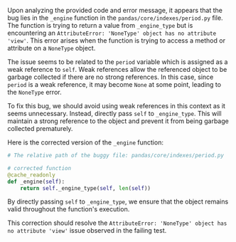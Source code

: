 Upon analyzing the provided code and error message, it appears that the bug lies in the `_engine` function in the `pandas/core/indexes/period.py` file. The function is trying to return a value from `_engine_type` but is encountering an `AttributeError: 'NoneType' object has no attribute 'view'`. This error arises when the function is trying to access a method or attribute on a `NoneType` object.

The issue seems to be related to the `period` variable which is assigned as a weak reference to `self`. Weak references allow the referenced object to be garbage collected if there are no strong references. In this case, since `period` is a weak reference, it may become `None` at some point, leading to the `NoneType` error.

To fix this bug, we should avoid using weak references in this context as it seems unnecessary. Instead, directly pass `self` to `_engine_type`. This will maintain a strong reference to the object and prevent it from being garbage collected prematurely.

Here is the corrected version of the `_engine` function:

```python
# The relative path of the buggy file: pandas/core/indexes/period.py

# corrected function
@cache_readonly
def _engine(self):
    return self._engine_type(self, len(self))
```

By directly passing `self` to `_engine_type`, we ensure that the object remains valid throughout the function's execution.

This correction should resolve the `AttributeError: 'NoneType' object has no attribute 'view'` issue observed in the failing test.